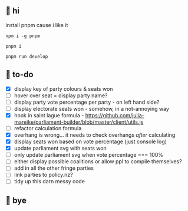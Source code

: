 ## 🐝 hi

 install pnpm cause i like it
 
 `npm i -g pnpm`
 
 `pnpm i`
 
 `pnpm run develop`
 
 ## 🐌 to-do
 
 - [x] display key of party colours & seats won
 - [ ] hover over seat = display party name?
 - [ ] display party vote percentage per party - on left hand side?
 - [ ] display electorate seats won - somehow, in a not-annoying way
 - [x] hook in saint lague formula - https://github.com/julia-mareike/parliament-builder/blob/master/client/utils.js
 - [ ] refactor calculation formula
 - [x] overhang is wrong... it needs to check overhangs _after_ calculating
 - [x] display seats won based on vote percentage (just console log)
 - [x] update parliament svg with seats won
 - [ ] only update parliament svg when vote percentage === 100%
 - [ ] either display possible coalitions or allow ppl to compile themselves?
 - [ ] add in all the other fringe parties
 - [ ] link parties to policy.nz?
 - [ ] tidy up this darn messy code
 
 ## 🐞 bye
